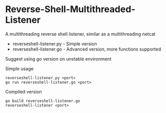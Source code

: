 # Reverse-Shell-Multithreaded-Listener
A multithreading reverse shell listener, similar as a multithreading netcat

- reverseshell-listener.py - Simple version
- reverseshell-listener.go - Advanced version, more functions supported

Suggest using go version on unstable environment

Simple usage
```
reverseshell-listener.py <port>
go run reverseshell-listener.go <port>
```
Compiled version
```
go build reverseshell-listener.go
reverseshell-listener <port>
```
